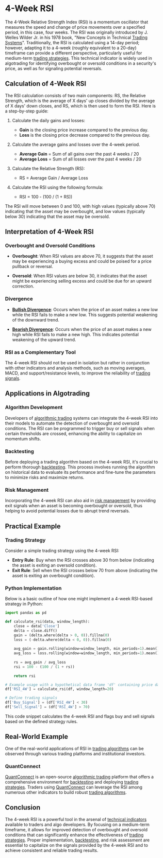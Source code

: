 # 4-Week RSI

The 4-Week Relative Strength Index (RSI) is a momentum oscillator that measures the speed and change of price movements over a specified period, in this case, four weeks. The RSI was originally introduced by J. Welles Wilder Jr. in his 1978 book, "New Concepts in Technical [Trading Systems](../t/trading_systems.md)". Traditionally, the RSI is calculated using a 14-day period; however, adapting it to a 4-week (roughly equivalent to a 20-day) timeframe can provide a different perspective, particularly useful for medium-term [trading strategies](../t/trading_strategies.md). This technical indicator is widely used in algotrading for identifying overbought or oversold conditions in a security's price, as well as for signaling potential reversals.

## Calculation of 4-Week RSI

The RSI calculation consists of two main components: RS, the Relative Strength, which is the average of X days' up closes divided by the average of X days' down closes, and RS, which is then used to form the RSI. Here is a step-by-step guide:

1. Calculate the daily gains and losses:
   - **Gain** is the closing price increase compared to the previous day.
   - **Loss** is the closing price decrease compared to the previous day.

2. Calculate the average gains and losses over the 4-week period.
   - **Average Gain** = Sum of all gains over the past 4 weeks / 20
   - **Average Loss** = Sum of all losses over the past 4 weeks / 20

3. Calculate the Relative Strength (RS): 
   - RS = Average Gain / Average Loss

4. Calculate the RSI using the following formula:
   - RSI = 100 - (100 / (1 + RS))

The RSI will move between 0 and 100, with high values (typically above 70) indicating that the asset may be overbought, and low values (typically below 30) indicating that the asset may be oversold.

## Interpretation of 4-Week RSI

### Overbought and Oversold Conditions

- **Overbought**: When RSI values are above 70, it suggests that the asset may be experiencing a buying excess and could be poised for a price pullback or reversal.

- **Oversold**: When RSI values are below 30, it indicates that the asset might be experiencing selling excess and could be due for an upward correction.

### Divergence

- **[Bullish Divergence](../b/bullish_divergence.md)**: Occurs when the price of an asset makes a new low while the RSI fails to make a new low. This suggests potential weakening of the downward trend.

- **[Bearish Divergence](../b/bearish_divergence.md)**: Occurs when the price of an asset makes a new high while RSI fails to make a new high. This indicates potential weakening of the upward trend.

### RSI as a Complementary Tool

The 4-week RSI should not be used in isolation but rather in conjunction with other indicators and analysis methods, such as moving averages, MACD, and support/resistance levels, to improve the reliability of [trading signals](../t/trading_signals.md).

## Applications in Algotrading

### Algorithm Development

Developers of [algorithmic trading](../a/algorithmic_trading.md) systems can integrate the 4-week RSI into their models to automate the detection of overbought and oversold conditions. The RSI can be programmed to trigger buy or sell signals when certain thresholds are crossed, enhancing the ability to capitalize on momentum shifts.

### Backtesting

Before deploying a trading algorithm based on the 4-week RSI, it's crucial to perform thorough [backtesting](../b/backtesting.md). This process involves running the algorithm on historical data to evaluate its performance and fine-tune the parameters to minimize risks and maximize returns.

### Risk Management

Incorporating the 4-week RSI can also aid in [risk management](../r/risk_management.md) by providing exit signals when an asset is becoming overbought or oversold, thus helping to avoid potential losses due to abrupt trend reversals.

## Practical Example

### Trading Strategy

Consider a simple trading strategy using the 4-week RSI:

- **Entry Rule**: Buy when the RSI crosses above 30 from below (indicating the asset is exiting an oversold condition).
- **Exit Rule**: Sell when the RSI crosses below 70 from above (indicating the asset is exiting an overbought condition).

### Python Implementation

Below is a basic outline of how one might implement a 4-week RSI-based strategy in Python:

```python
import pandas as pd

def calculate_rsi(data, window_length):
    close = data['Close']
    delta = close.diff()
    gain = (delta.where(delta > 0, 0)).fillna(0)
    loss = (-delta.where(delta < 0, 0)).fillna(0)
    
    avg_gain = gain.rolling(window=window_length, min_periods=1).mean()
    avg_loss = loss.rolling(window=window_length, min_periods=1).mean()
    
    rs = avg_gain / avg_loss
    rsi = 100 - (100 / (1 + rs))
    
    return rsi

# Example usage with a hypothetical data frame 'df' containing price data
df['RSI_4W'] = calculate_rsi(df, window_length=20)

# Define trading signals
df['Buy_Signal'] = (df['RSI_4W'] < 30)
df['Sell_Signal'] = (df['RSI_4W'] > 70)
```

This code snippet calculates the 4-week RSI and flags buy and sell signals based on the defined strategy rules.

## Real-World Example

One of the real-world applications of RSI in [trading algorithms](../t/trading_algorithms.md) can be observed through various trading platforms and institutional investors.

### QuantConnect

[QuantConnect](https://www.quantconnect.com/) is an open-source [algorithmic trading](../a/algorithmic_trading.md) platform that offers a comprehensive environment for [backtesting](../b/backtesting.md) and deploying [trading strategies](../t/trading_strategies.md). Traders using [QuantConnect](../q/quantconnect.md) can leverage the RSI among numerous other indicators to build robust [trading algorithms](../t/trading_algorithms.md).

## Conclusion

The 4-week RSI is a powerful tool in the arsenal of [technical indicators](../t/technical_indicators.md) available to traders and algo developers. By focusing on a medium-term timeframe, it allows for improved detection of overbought and oversold conditions that can significantly enhance the effectiveness of [trading strategies](../t/trading_strategies.md). Proper implementation, [backtesting](../b/backtesting.md), and risk assessment are essential to capitalize on the signals provided by the 4-week RSI and to achieve consistent and reliable trading results.
